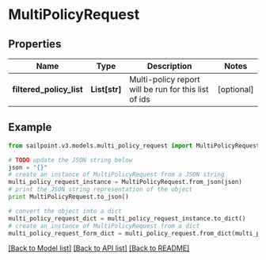 # MultiPolicyRequest


## Properties

Name | Type | Description | Notes
------------ | ------------- | ------------- | -------------
**filtered_policy_list** | **List[str]** | Multi-policy report will be run for this list of ids | [optional] 

## Example

```python
from sailpoint.v3.models.multi_policy_request import MultiPolicyRequest

# TODO update the JSON string below
json = "{}"
# create an instance of MultiPolicyRequest from a JSON string
multi_policy_request_instance = MultiPolicyRequest.from_json(json)
# print the JSON string representation of the object
print MultiPolicyRequest.to_json()

# convert the object into a dict
multi_policy_request_dict = multi_policy_request_instance.to_dict()
# create an instance of MultiPolicyRequest from a dict
multi_policy_request_form_dict = multi_policy_request.from_dict(multi_policy_request_dict)
```
[[Back to Model list]](../README.md#documentation-for-models) [[Back to API list]](../README.md#documentation-for-api-endpoints) [[Back to README]](../README.md)


